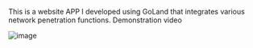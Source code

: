 This is a website APP I developed using GoLand that integrates various network penetration functions.
Demonstration video

![image](./images/01.png)
